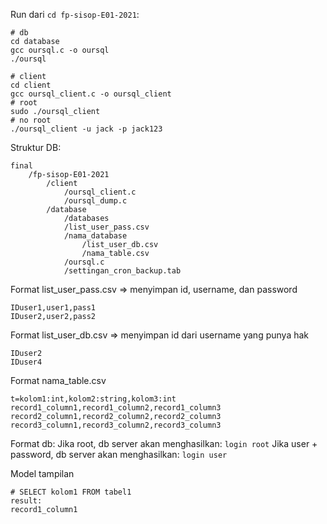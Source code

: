 Run dari `cd fp-sisop-E01-2021`:
```
# db
cd database
gcc oursql.c -o oursql
./oursql

# client
cd client
gcc oursql_client.c -o oursql_client
# root
sudo ./oursql_client
# no root
./oursql_client -u jack -p jack123
```

Struktur DB:
```
final
    /fp-sisop-E01-2021
        /client
            /oursql_client.c
            /oursql_dump.c
        /database
            /databases
            /list_user_pass.csv
            /nama_database
                /list_user_db.csv
                /nama_table.csv
            /oursql.c
            /settingan_cron_backup.tab
```

Format list_user_pass.csv => menyimpan id, username, dan password
```
IDuser1,user1,pass1
IDuser2,user2,pass2
```

Format list_user_db.csv => menyimpan id dari username yang punya hak
```
IDuser2
IDuser4
```

Format nama_table.csv
```
t=kolom1:int,kolom2:string,kolom3:int
record1_column1,record1_column2,record1_column3
record2_column1,record2_column2,record2_column3
record3_column1,record3_column2,record3_column3
```

Format db:
Jika root, db server akan menghasilkan:
`login root`
Jika user + password, db server akan menghasilkan:
`login user`

Model tampilan
```
# SELECT kolom1 FROM tabel1
result:
record1_column1
```
